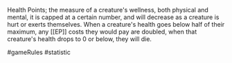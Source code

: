 Health Points; the measure of a creature's wellness, both physical and mental, it is capped at a certain number, and will decrease as a creature is hurt or exerts themselves. When a creature's health goes below half of their maximum, any [[EP]] costs they would pay are doubled, when that creature's health drops to 0 or below, they will die.

#gameRules #statistic